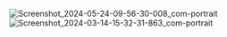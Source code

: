 ![Screenshot_2024-05-24-09-56-30-008_com-portrait](https://github.com/abhishek3345/SwingMusic/assets/98174905/96e726c6-5a0b-4fae-9c20-28300a4ccd13)
![Screenshot_2024-03-14-15-32-31-863_com-portrait](https://github.com/abhishek3345/SwingMusic/assets/98174905/d67dad1d-7c84-4db5-9986-9977b7114126)
